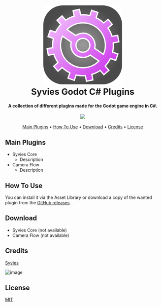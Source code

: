 
<h1 align="center">
  <br>
  <a href="https://github.com/Syvies/syvies-plugins"><img src="https://github.com/Syvies/syvies-plugins/blob/syvies-core/addons/syvies-core/syvies-core-icon.png" alt="Syvies Plugin" width="256"></a>
  <br>
  Syvies Godot C# Plugins
  <br>
</h1>

<h4 align="center">A collection of different plugins made for the Godot game engine in C#.</h4>

<p align="center">
  <a href="https://skillicons.dev">
    <img src="https://skillicons.dev/icons?i=godot,cs,github" />
  </a>
</p>

<p align="center">
  <a href="#main-plugins">Main Plugins</a> •
  <a href="#how-to-use">How To Use</a> •
  <a href="#download">Download</a> •
  <a href="#credits">Credits</a> •
  <a href="#license">License</a>
</p>

## Main Plugins

* Syvies Core
  - Description
* Camera Flow
  - Description

## How To Use

You can install it via the Asset Library or download a copy of the wanted plugin from the [GitHub releases](https://github.com/Syvies/syvies-plugins/releases).

## Download

- Syvies Core (not available)
- Camera Flow (not available)

## Credits

[Syvies](https://github.com/Syvies)

![image](https://github-profile-summary-cards.vercel.app/api/cards/profile-details?username=syvies&theme=tokyonight)

## License

[MIT](https://github.com/Syvies/syvies-plugins/blob/master/LICENSE)
